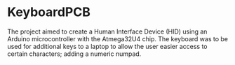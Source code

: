 # KeyboardPCB
The project aimed to create a Human Interface Device (HID) using an Arduino microcontroller with the Atmega32U4 chip. The keyboard was to be used for additional keys to a laptop to allow the user easier access to certain characters; adding a numeric numpad.
